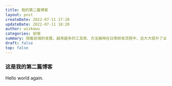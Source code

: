 ```yaml
---
title: 我的第二篇博客
layout: post
createDate: 2022-07-11 17:20
updateDate: 2022-07-11 18:20
author: wiskewu
categories: 前端
summary: 随着前端的发展，越来越多的工具库、方法被用在日常研发流程中，这大大提升了业务开发的效率，而随着各类自动化流程的建设。
draft: false
top: false
---
```


### 这是我的第二篇博客

Hello world again.
